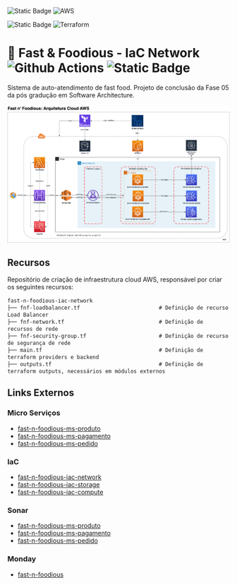 ![Static Badge](https://img.shields.io/badge/cloud-black?style=for-the-badge) ![AWS](https://img.shields.io/badge/AWS-%23FF9900.svg?style=for-the-badge&logo=amazon-aws&logoColor=white)

![Static Badge](https://img.shields.io/badge/IaC-black?style=for-the-badge) ![Terraform](https://img.shields.io/badge/terraform-%235835CC.svg?style=for-the-badge&logo=terraform&logoColor=white)

# 🍔 Fast & Foodious - IaC Network ![Github Actions](https://github.com/rodrigo-ottero/fast-n-foodious-iac-network/actions/workflows/fnf-pipeline.yml/badge.svg?branch=main) ![Static Badge](https://img.shields.io/badge/v2.0.0-version?logo=&color=%232496ED&labelColor=white&label=fast-n-foodious-iac-network)
Sistema de auto-atendimento de fast food. Projeto de conclusão da Fase 05 da pós gradução em Software Architecture.

![fast-n-foodious-aws](https://github.com/rodrigo-ottero/fast-n-foodious-docs/blob/main/diagramas/fast-n-foodious-aws.png?raw=true)


## Recursos
Repositório de criação de infraestrutura cloud AWS, responsável por criar os seguintes recursos:

```
fast-n-foodious-iac-network
├── fnf-loadbalancer.tf                         # Definição de recurso Load Balancer
├── fnf-network.tf                              # Definição de recursos de rede
├── fnf-security-group.tf                       # Definição de recurso de segurança de rede
├── main.tf                                     # Definição de terraform providers e backend 
├── outputs.tf                                  # Definição de terraform outputs, necessários em módulos externos
```

## Links Externos
### Micro Serviços
- [fast-n-foodious-ms-produto](https://github.com/rodrigo-ottero/fast-n-foodious-ms-produto)
- [fast-n-foodious-ms-pagamento](https://github.com/rodrigo-ottero/fast-n-foodious-ms-pagamento)
- [fast-n-foodious-ms-pedido](https://github.com/rodrigo-ottero/fast-n-foodious-ms-pedido)

### IaC
- [fast-n-foodious-iac-network](https://github.com/rodrigo-ottero/fast-n-foodious-iac-network)
- [fast-n-foodious-iac-storage](https://github.com/rodrigo-ottero/fast-n-foodious-iac-storage)
- [fast-n-foodious-iac-compute](https://github.com/rodrigo-ottero/fast-n-foodious-iac-compute)

### Sonar
- [fast-n-foodious-ms-produto](https://sonarcloud.io/summary/overall?id=fast-n-foodious-org_ms-produto)
- [fast-n-foodious-ms-pagamento](https://sonarcloud.io/summary/overall?id=fast-n-foodious-org_fast-n-foodious-ms-pagamento)
- [fast-n-foodious-ms-pedido](https://sonarcloud.io/summary/overall?id=fast-n-foodious-org_fast-n-foodious-ms-pedido)

### Monday
- [fast-n-foodious](https://fast-n-foodious.monday.com/workspaces/4361241)
